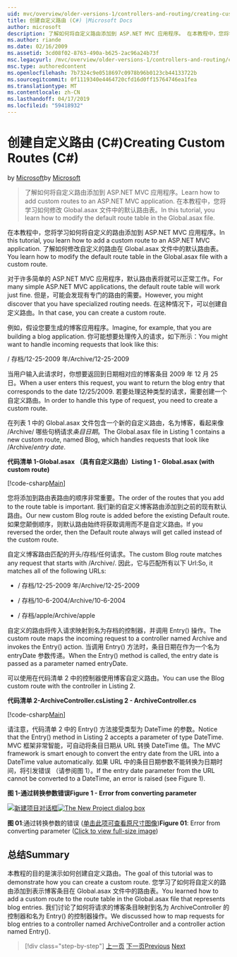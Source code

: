 ```yaml
---
uid: mvc/overview/older-versions-1/controllers-and-routing/creating-custom-routes-cs
title: 创建自定义路由 (C#) |Microsoft Docs
author: microsoft
description: 了解如何将自定义路由添加到 ASP.NET MVC 应用程序。 在本教程中，您将学习如何修改 Global.asax 文件中的默认路由表。
ms.author: riande
ms.date: 02/16/2009
ms.assetid: 3cd08f02-8763-490a-b625-2ac96a24b73f
msc.legacyurl: /mvc/overview/older-versions-1/controllers-and-routing/creating-custom-routes-cs
msc.type: authoredcontent
ms.openlocfilehash: 7b7324c9e0518697c0978b96b0123cb44133722b
ms.sourcegitcommit: 0f1119340e4464720cfd16d0ff15764746ea1fea
ms.translationtype: MT
ms.contentlocale: zh-CN
ms.lasthandoff: 04/17/2019
ms.locfileid: "59418932"
---
```

# <a name="creating-custom-routes-c"></a><span data-ttu-id="bd08a-104">创建自定义路由 (C#)</span><span class="sxs-lookup"><span data-stu-id="bd08a-104">Creating Custom Routes (C#)</span></span>

<span data-ttu-id="bd08a-105">by [Microsoft](https://github.com/microsoft)</span><span class="sxs-lookup"><span data-stu-id="bd08a-105">by [Microsoft](https://github.com/microsoft)</span></span>

> <span data-ttu-id="bd08a-106">了解如何将自定义路由添加到 ASP.NET MVC 应用程序。</span><span class="sxs-lookup"><span data-stu-id="bd08a-106">Learn how to add custom routes to an ASP.NET MVC application.</span></span> <span data-ttu-id="bd08a-107">在本教程中，您将学习如何修改 Global.asax 文件中的默认路由表。</span><span class="sxs-lookup"><span data-stu-id="bd08a-107">In this tutorial, you learn how to modify the default route table in the Global.asax file.</span></span>


<span data-ttu-id="bd08a-108">在本教程中，您将学习如何将自定义的路由添加到 ASP.NET MVC 应用程序。</span><span class="sxs-lookup"><span data-stu-id="bd08a-108">In this tutorial, you learn how to add a custom route to an ASP.NET MVC application.</span></span> <span data-ttu-id="bd08a-109">了解如何修改自定义的路由在 Global.asax 文件中的默认路由表。</span><span class="sxs-lookup"><span data-stu-id="bd08a-109">You learn how to modify the default route table in the Global.asax file with a custom route.</span></span>

<span data-ttu-id="bd08a-110">对于许多简单的 ASP.NET MVC 应用程序，默认路由表将就可以正常工作。</span><span class="sxs-lookup"><span data-stu-id="bd08a-110">For many simple ASP.NET MVC applications, the default route table will work just fine.</span></span> <span data-ttu-id="bd08a-111">但是，可能会发现有专门的路由的需要。</span><span class="sxs-lookup"><span data-stu-id="bd08a-111">However, you might discover that you have specialized routing needs.</span></span> <span data-ttu-id="bd08a-112">在这种情况下，可以创建自定义路由。</span><span class="sxs-lookup"><span data-stu-id="bd08a-112">In that case, you can create a custom route.</span></span>

<span data-ttu-id="bd08a-113">例如，假设您要生成的博客应用程序。</span><span class="sxs-lookup"><span data-stu-id="bd08a-113">Imagine, for example, that you are building a blog application.</span></span> <span data-ttu-id="bd08a-114">你可能想要处理传入的请求，如下所示：</span><span class="sxs-lookup"><span data-stu-id="bd08a-114">You might want to handle incoming requests that look like this:</span></span>

<span data-ttu-id="bd08a-115">/ 存档/12-25-2009 年</span><span class="sxs-lookup"><span data-stu-id="bd08a-115">/Archive/12-25-2009</span></span>

<span data-ttu-id="bd08a-116">当用户输入此请求时，你想要返回到日期相对应的博客条目 2009 年 12 月 25 日。</span><span class="sxs-lookup"><span data-stu-id="bd08a-116">When a user enters this request, you want to return the blog entry that corresponds to the date 12/25/2009.</span></span> <span data-ttu-id="bd08a-117">若要处理这种类型的请求，需要创建一个自定义路由。</span><span class="sxs-lookup"><span data-stu-id="bd08a-117">In order to handle this type of request, you need to create a custom route.</span></span>

<span data-ttu-id="bd08a-118">在列表 1 中的 Global.asax 文件包含一个新的自定义路由，名为博客，看起来像 /Archive/ 哪些句柄请求*条目日期*。</span><span class="sxs-lookup"><span data-stu-id="bd08a-118">The Global.asax file in Listing 1 contains a new custom route, named Blog, which handles requests that look like /Archive/*entry date*.</span></span>

<span data-ttu-id="bd08a-119">**代码清单 1-Global.asax （具有自定义路由）**</span><span class="sxs-lookup"><span data-stu-id="bd08a-119">**Listing 1 - Global.asax (with custom route)**</span></span>

[!code-csharp[Main](creating-custom-routes-cs/samples/sample1.cs)]

<span data-ttu-id="bd08a-120">您将添加到路由表路由的顺序非常重要。</span><span class="sxs-lookup"><span data-stu-id="bd08a-120">The order of the routes that you add to the route table is important.</span></span> <span data-ttu-id="bd08a-121">我们新的自定义博客路由添加到之前的现有默认路由。</span><span class="sxs-lookup"><span data-stu-id="bd08a-121">Our new custom Blog route is added before the existing Default route.</span></span> <span data-ttu-id="bd08a-122">如果您颠倒顺序，则默认路由始终将获取调用而不是自定义路由。</span><span class="sxs-lookup"><span data-stu-id="bd08a-122">If you reversed the order, then the Default route always will get called instead of the custom route.</span></span>

<span data-ttu-id="bd08a-123">自定义博客路由匹配的开头/存档/任何请求。</span><span class="sxs-lookup"><span data-stu-id="bd08a-123">The custom Blog route matches any request that starts with /Archive/.</span></span> <span data-ttu-id="bd08a-124">因此，它与匹配所有以下 Url:</span><span class="sxs-lookup"><span data-stu-id="bd08a-124">So, it matches all of the following URLs:</span></span>

- <span data-ttu-id="bd08a-125">/ 存档/12-25-2009 年</span><span class="sxs-lookup"><span data-stu-id="bd08a-125">/Archive/12-25-2009</span></span>

- <span data-ttu-id="bd08a-126">/ 存档/10-6-2004</span><span class="sxs-lookup"><span data-stu-id="bd08a-126">/Archive/10-6-2004</span></span>

- <span data-ttu-id="bd08a-127">/ 存档/apple</span><span class="sxs-lookup"><span data-stu-id="bd08a-127">/Archive/apple</span></span>

<span data-ttu-id="bd08a-128">自定义的路由将传入请求映射到名为存档的控制器，并调用 Entry() 操作。</span><span class="sxs-lookup"><span data-stu-id="bd08a-128">The custom route maps the incoming request to a controller named Archive and invokes the Entry() action.</span></span> <span data-ttu-id="bd08a-129">当调用 Entry() 方法时，条目日期在作为一个名为 entryDate 参数传递。</span><span class="sxs-lookup"><span data-stu-id="bd08a-129">When the Entry() method is called, the entry date is passed as a parameter named entryDate.</span></span>

<span data-ttu-id="bd08a-130">可以使用在代码清单 2 中的控制器使用博客自定义路由。</span><span class="sxs-lookup"><span data-stu-id="bd08a-130">You can use the Blog custom route with the controller in Listing 2.</span></span>

<span data-ttu-id="bd08a-131">**代码清单 2-ArchiveController.cs**</span><span class="sxs-lookup"><span data-stu-id="bd08a-131">**Listing 2 - ArchiveController.cs**</span></span>

[!code-csharp[Main](creating-custom-routes-cs/samples/sample2.cs)]

<span data-ttu-id="bd08a-132">请注意，代码清单 2 中的 Entry() 方法接受类型为 DateTime 的参数。</span><span class="sxs-lookup"><span data-stu-id="bd08a-132">Notice that the Entry() method in Listing 2 accepts a parameter of type DateTime.</span></span> <span data-ttu-id="bd08a-133">MVC 框架非常智能，可自动将条目日期从 URL 转换 DateTime 值。</span><span class="sxs-lookup"><span data-stu-id="bd08a-133">The MVC framework is smart enough to convert the entry date from the URL into a DateTime value automatically.</span></span> <span data-ttu-id="bd08a-134">如果 URL 中的条目日期参数不能转换为日期时间，将引发错误 （请参阅图 1）。</span><span class="sxs-lookup"><span data-stu-id="bd08a-134">If the entry date parameter from the URL cannot be converted to a DateTime, an error is raised (see Figure 1).</span></span>

<span data-ttu-id="bd08a-135">**图 1-通过转换参数错误**</span><span class="sxs-lookup"><span data-stu-id="bd08a-135">**Figure 1 - Error from converting parameter**</span></span>


<span data-ttu-id="bd08a-136">[![新建项目对话框](creating-custom-routes-cs/_static/image1.jpg)](creating-custom-routes-cs/_static/image1.png)</span><span class="sxs-lookup"><span data-stu-id="bd08a-136">[![The New Project dialog box](creating-custom-routes-cs/_static/image1.jpg)](creating-custom-routes-cs/_static/image1.png)</span></span>

<span data-ttu-id="bd08a-137">**图 01**:通过转换参数的错误 ([单击此项可查看原尺寸图像](creating-custom-routes-cs/_static/image2.png))</span><span class="sxs-lookup"><span data-stu-id="bd08a-137">**Figure 01**: Error from converting parameter ([Click to view full-size image](creating-custom-routes-cs/_static/image2.png))</span></span>


## <a name="summary"></a><span data-ttu-id="bd08a-138">总结</span><span class="sxs-lookup"><span data-stu-id="bd08a-138">Summary</span></span>

<span data-ttu-id="bd08a-139">本教程的目的是演示如何创建自定义路由。</span><span class="sxs-lookup"><span data-stu-id="bd08a-139">The goal of this tutorial was to demonstrate how you can create a custom route.</span></span> <span data-ttu-id="bd08a-140">您学习了如何将自定义的路由添加到表示博客条目在 Global.asax 文件中的路由表。</span><span class="sxs-lookup"><span data-stu-id="bd08a-140">You learned how to add a custom route to the route table in the Global.asax file that represents blog entries.</span></span> <span data-ttu-id="bd08a-141">我们讨论了如何将请求的博客条目映射到名为 ArchiveController 的控制器和名为 Entry() 的控制器操作。</span><span class="sxs-lookup"><span data-stu-id="bd08a-141">We discussed how to map requests for blog entries to a controller named ArchiveController and a controller action named Entry().</span></span>

> [!div class="step-by-step"]
> <span data-ttu-id="bd08a-142">[上一页](aspnet-mvc-controllers-overview-cs.md)
> [下一页](creating-a-route-constraint-cs.md)</span><span class="sxs-lookup"><span data-stu-id="bd08a-142">[Previous](aspnet-mvc-controllers-overview-cs.md)
[Next](creating-a-route-constraint-cs.md)</span></span>
